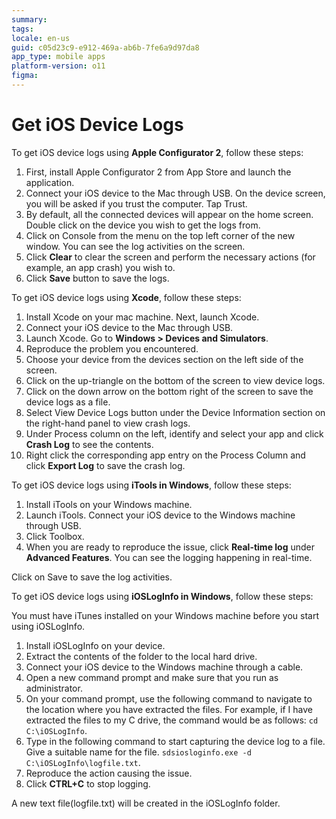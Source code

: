 ```yaml
---
summary:
tags: 
locale: en-us
guid: c05d23c9-e912-469a-ab6b-7fe6a9d97da8
app_type: mobile apps
platform-version: o11
figma:
---
```


# Get iOS Device Logs

To get iOS device logs using **Apple Configurator 2**, follow these steps:

1. First, install Apple Configurator 2 from App Store and launch the application.
2.  Connect your iOS device to the Mac through USB. On the device screen, you will be asked if you trust the computer. Tap Trust.
3. By default, all the connected devices will appear on the home screen. Double click on the device you wish to get the logs from.
4. Click on Console from the menu on the top left corner of the new window. You can see the log activities on the screen.
5. Click **Clear** to clear the screen and perform the necessary actions (for example, an app crash) you wish to.
6. Click **Save** button to save the logs.


To get iOS device logs using **Xcode**, follow these steps:

1. Install Xcode on your mac machine. Next, launch Xcode.
2. Connect your iOS device to the Mac through USB.
3. Launch Xcode. Go to **Windows > Devices and Simulators**.
4. Reproduce the problem you encountered.
5. Choose your device from the devices section on the left side of the screen.
6. Click on the up-triangle on the bottom of the screen to view device logs.
7. Click on the down arrow on the bottom right of the screen to save the device logs as a file.
8. Select View Device Logs button under the Device Information section on the right-hand panel to view crash logs.
9. Under Process column on the left, identify and select your app and click **Crash Log** to see the contents.
10. Right click the corresponding app entry on the Process Column and click **Export Log** to save the crash log.

To get iOS device logs using **iTools in Windows**, follow these steps:

1. Install iTools on your Windows machine.
2. Launch iTools. Connect your iOS device to the Windows machine through USB.
3. Click Toolbox.
4. When you are ready to reproduce the issue, click **Real-time log** under **Advanced Features**. 
You can see the logging happening in real-time.

Click on Save to save the log activities.

To get iOS device logs using **iOSLogInfo in Windows**, follow these steps:

You must have iTunes installed on your Windows machine before you start using iOSLogInfo.

1. Install iOSLogInfo on your device.
2. Extract the contents of the folder to the local hard drive.
3. Connect your iOS device to the Windows machine through a cable.
4. Open a new command prompt and make sure that you run as administrator.
5. On your command prompt, use the following command to navigate to the location where you have extracted the files. For example, if I have extracted the files to my C drive, the command would be as follows: `cd C:\iOSLogInfo`.
6. Type in the following command to start capturing the device log to a file. Give a suitable name for the file.
`sdsiosloginfo.exe -d C:\iOSLogInfo\logfile.txt`.
7. Reproduce the action causing the issue.
8. Click **CTRL+C** to stop logging.

A new text file(logfile.txt) will be created in the iOSLogInfo folder.
